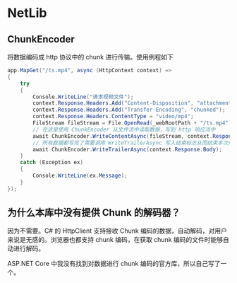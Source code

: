 # NetLib

## ChunkEncoder

将数据编码成 http 协议中的 chunk 进行传输。使用例程如下

```csharp
app.MapGet("/ts.mp4", async (HttpContext context) =>
{
	try
	{
		Console.WriteLine("请求视频文件");
		context.Response.Headers.Add("Content-Disposition", "attachment; filename=\"ts.mp4\"");
		context.Response.Headers.Add("Transfer-Encoding", "chunked");
		context.Response.Headers.ContentType = "video/mp4";
		FileStream fileStream = File.OpenRead(_webRootPath + "/ts.mp4");
		// 在这里使用 ChunkEncoder 从文件流中读取数据，写到 http 响应流中
		await ChunkEncoder.WriteContentAsync(fileStream, context.Response.Body);
		// 所有数据都写完了需要调用 WriteTrailerAsync 写入结束标志从而结束本次传输
		await ChunkEncoder.WriteTrailerAsync(context.Response.Body);
	}
	catch (Exception ex)
	{
		Console.WriteLine(ex.Message);
	}
});
```

## 为什么本库中没有提供 Chunk 的解码器？

因为不需要。C# 的 HttpClient 支持接收 Chunk 编码的数据，自动解码，对用户来说是无感的。浏览器也都支持 chunk 编码，在获取 chunk 编码的文件时能够自动进行解码。

ASP.NET Core 中我没有找到对数据进行 chunk 编码的官方库，所以自己写了一个。
